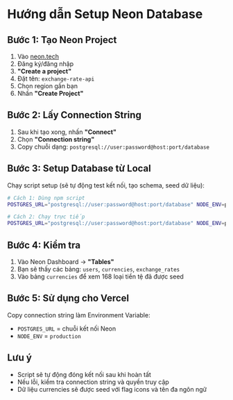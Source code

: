 # Hướng dẫn Setup Neon Database

## Bước 1: Tạo Neon Project
1. Vào [neon.tech](https://neon.tech)
2. Đăng ký/đăng nhập
3. **"Create a project"**
4. Đặt tên: `exchange-rate-api`
5. Chọn region gần bạn
6. Nhấn **"Create Project"**

## Bước 2: Lấy Connection String
1. Sau khi tạo xong, nhấn **"Connect"**
2. Chọn **"Connection string"**
3. Copy chuỗi dạng: `postgresql://user:password@host:port/database`

## Bước 3: Setup Database từ Local
Chạy script setup (sẽ tự động test kết nối, tạo schema, seed dữ liệu):

```bash
# Cách 1: Dùng npm script
POSTGRES_URL="postgresql://user:password@host:port/database" NODE_ENV=production npm run setup:neon

# Cách 2: Chạy trực tiếp
POSTGRES_URL="postgresql://user:password@host:port/database" NODE_ENV=production node scripts/setup-neon-db.js
```

## Bước 4: Kiểm tra
1. Vào Neon Dashboard → **"Tables"**
2. Bạn sẽ thấy các bảng: `users`, `currencies`, `exchange_rates`
3. Vào bảng `currencies` để xem 168 loại tiền tệ đã được seed

## Bước 5: Sử dụng cho Vercel
Copy connection string làm Environment Variable:
- `POSTGRES_URL` = chuỗi kết nối Neon
- `NODE_ENV` = `production`

## Lưu ý
- Script sẽ tự động đóng kết nối sau khi hoàn tất
- Nếu lỗi, kiểm tra connection string và quyền truy cập
- Dữ liệu currencies sẽ được seed với flag icons và tên đa ngôn ngữ
